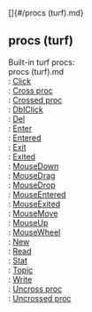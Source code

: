 []{#/procs (turf).md}    
## procs (turf)    
Built-in turf procs:    
procs (turf).md    
:   [Click](/atom/proc/Click)    
:   [Cross proc](/atom/proc/Cross)    
:   [Crossed proc](/atom/proc/Crossed)    
:   [DblClick](/atom/proc/DblClick)    
:   [Del](/datum/proc/Del)    
:   [Enter](/atom/proc/Enter)    
:   [Entered](/atom/proc/Entered)    
:   [Exit](/atom/proc/Exit)    
:   [Exited](/atom/proc/Exited)    
:   [MouseDown](/atom/proc/MouseDown)    
:   [MouseDrag](/atom/proc/MouseDrag)    
:   [MouseDrop](/atom/proc/MouseDrop)    
:   [MouseEntered](/atom/proc/MouseEntered)    
:   [MouseExited](/atom/proc/MouseExited)    
:   [MouseMove](/atom/proc/MouseMove)    
:   [MouseUp](/atom/proc/MouseUp)    
:   [MouseWheel](/atom/proc/MouseWheel)    
:   [New](/atom/proc/New)    
:   [Read](/datum/proc/Read)    
:   [Stat](/atom/proc/Stat)    
:   [Topic](/datum/proc/Topic)    
:   [Write](/datum/proc/Write)    
:   [Uncross proc](/atom/proc/Uncross)    
:   [Uncrossed proc](/atom/proc/Uncrossed)  